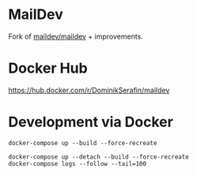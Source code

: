 # MailDev

Fork of [maildev/maildev](https://github.com/maildev/maildev/) + improvements.

# Docker Hub

https://hub.docker.com/r/DominikSerafin/maildev


# Development via Docker

`docker-compose up --build --force-recreate`

```
docker-compose up --detach --build --force-recreate
docker-compose logs --follow --tail=100

```
